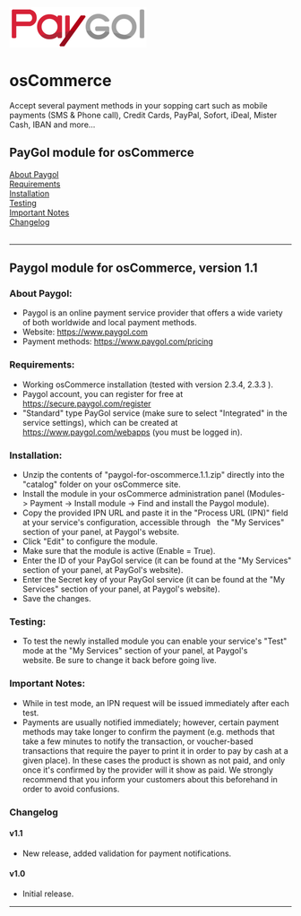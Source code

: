 <img src="paygol_logo.png" alt="PayGol - osCommerce" /><br>


# osCommerce
Accept several payment methods in your sopping cart such as mobile payments (SMS &amp; Phone call), Credit Cards, PayPal, Sofort, iDeal, Mister Cash, IBAN and more...

## PayGol module for osCommerce <br>
[About Paygol](#about-paygol) <br>
[Requirements](#requirements) <br>
[Installation](#installation) <br>
[Testing](#testing) <br>
[Important Notes](#important-notes) <br>
[Changelog](#changelog)<br><br>

---

## Paygol module for osCommerce, version 1.1

### About Paygol:

- Paygol is an online payment service provider that offers a wide variety of both worldwide and local payment methods.
- Website: https://www.paygol.com 
- Payment methods: https://www.paygol.com/pricing
    

### Requirements:

- Working osCommerce installation (tested with version 2.3.4, 2.3.3 ).
- Paygol account, you can register for free at https://secure.paygol.com/register
- "Standard" type PayGol service (make sure to select "Integrated" in the service settings), which can be created at 
   https://www.paygol.com/webapps (you must be logged in).
  
  
### Installation:

- Unzip the contents of "paygol-for-oscommerce.1.1.zip" directly into the "catalog" folder on your osCommerce site.
- Install the module in your osCommerce administration panel (Modules- > Payment -> Install module -> Find and install the Paygol module). 
- Copy the provided IPN URL and paste it in the "Process URL (IPN)" field at your service's configuration, accessible through
  the "My Services" section of your panel, at Paygol's website.
- Click "Edit" to configure the module.
- Make sure that the module is active (Enable = True).
- Enter the ID of your PayGol service (it can be found at the "My Services" section of your panel, at PayGol's website).
- Enter the Secret key of your PayGol service (it can be found at the "My Services" section of your panel, at Paygol's website).
- Save the changes.

	

### Testing:

- To test the newly installed module you can enable your service's "Test" mode at the "My Services" section of your panel, 
  at Paygol's website. Be sure to change it back before going live.

 
### Important Notes:

- While in test mode, an IPN request will be issued immediately after each test.
- Payments are usually notified immediately; however, certain payment methods may take longer to confirm the payment 
  (e.g. methods that take a few minutes to notify the transaction, or voucher-based transactions that require the payer 
  to print it in order to pay by cash at a given place). In these cases the product is shown as not paid, and only 
  once it's confirmed by the provider will it show as paid. We strongly recommend that you inform your customers about this 
  beforehand in order to avoid confusions.
	

### Changelog


#### v1.1
- New release, added validation for payment notifications.

#### v1.0

- Initial release.

---
<br>

